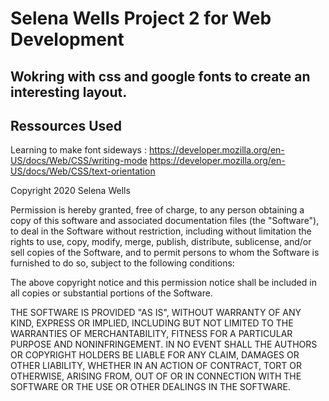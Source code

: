 # Selena Wells Project 2 for Web Development
## Wokring with css and google fonts to create an interesting layout. 

## Ressources Used
Learning to make font sideways : 
https://developer.mozilla.org/en-US/docs/Web/CSS/writing-mode
https://developer.mozilla.org/en-US/docs/Web/CSS/text-orientation

Copyright 2020 Selena Wells

Permission is hereby granted, free of charge, to any person obtaining a copy of this software and associated documentation files (the "Software"), to deal in the Software without restriction, including without limitation the rights to use, copy, modify, merge, publish, distribute, sublicense, and/or sell copies of the Software, and to permit persons to whom the Software is furnished to do so, subject to the following conditions:

The above copyright notice and this permission notice shall be included in all copies or substantial portions of the Software.

THE SOFTWARE IS PROVIDED "AS IS", WITHOUT WARRANTY OF ANY KIND, EXPRESS OR IMPLIED, INCLUDING BUT NOT LIMITED TO THE WARRANTIES OF MERCHANTABILITY, FITNESS FOR A PARTICULAR PURPOSE AND NONINFRINGEMENT. IN NO EVENT SHALL THE AUTHORS OR COPYRIGHT HOLDERS BE LIABLE FOR ANY CLAIM, DAMAGES OR OTHER LIABILITY, WHETHER IN AN ACTION OF CONTRACT, TORT OR OTHERWISE, ARISING FROM, OUT OF OR IN CONNECTION WITH THE SOFTWARE OR THE USE OR OTHER DEALINGS IN THE SOFTWARE.


